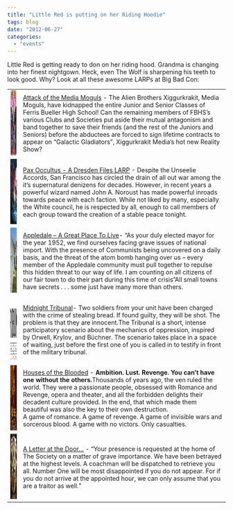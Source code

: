 ```yaml
---
title: "Little Red is putting on her Riding Hoodie"
tags: blog
date: "2012-06-27"
categories: 
  - "events"
---
```


Little Red is getting ready to don on her riding hood. Grandma is changing into her finest nightgown. Heck, even The Wolf is sharpening his teeth to look good. Why? Look at all these awesome LARPs at Big Bad Con:

<table><tbody><tr><td><a href="http://www.bigbadcon.com/wp-content/uploads/2012/02/TFOS_0002.jpg"><img class="alignnone size-thumbnail wp-image-560" title="TFOS_0002" src="images/TFOS_0002-150x150.jpg" alt="" width="150" height="150"></a></td><td valign="center"><a title="Attack of the Media Moguls" href="http://www.bigbadcon.com/events/attack-of-the-media-moguls/">Attack of the Media Moguls</a> - The Alien Brothers Xiggurkrakit, Media Moguls, have kidnapped the entire Junior and Senior Classes of Ferris Bueller High School! Can the remaining members of FBHS’s various Clubs and Societies put aside their mutual antagonism and band together to save their friends (and the rest of the Juniors and Seniors) before the abductees are forced to sign lifetime contracts to appear on “Galactic Gladiators”, Xiggurkrakit Media’s hot new Reality Show?</td></tr><tr><td><a href="http://www.bigbadcon.com/wp-content/uploads/2012/05/DresdenFiles.jpg"><img class="alignnone size-thumbnail wp-image-550" title="DresdenFiles" src="images/DresdenFiles-150x150.jpg" alt="" width="150" height="150"></a></td><td valign="center"><a title="&quot;Pax" href="http://www.bigbadcon.com/events/pax-occultus-a-dresden-files-larp/">Pax Occultus - A Dresden Files LARP</a> - Despite the Unseelie Accords, San Francisco has circled the drain of all out war among the it’s supernatural denizens for decades. However, in recent years a powerful wizard named John A. Noroust has made powerful inroads towards peace with each faction. While not liked by many, especially the White council, he is respected by all, enough to call members of each group toward the creation of a stable peace tonight.</td></tr><tr><td><a href="http://www.bigbadcon.com/wp-content/uploads/2012/06/Appledale.jpg"><img class="alignnone size-thumbnail wp-image-640" title="Appledale" src="images/Appledale-150x150.jpg" alt="" width="150" height="150"></a></td><td valign="center"><a title="Appledale – A Great Place To Live" href="http://www.bigbadcon.com/events/appledale-a-great-place-to-live/">Appledale – A Great Place To Live</a>- “As your duly elected mayor for the year 1952, we find ourselves facing grave issues of national import. With the presence of Communists being uncovered on a daily basis, and the threat of the atom bomb hanging over us – every member of the Appledale community must pull together to repulse this hidden threat to our way of life. I am counting on all citizens of our fair town to do their part during this time of crisis”All small towns have secrets . . . some just have many more than others.</td></tr><tr><td><a href="http://www.bigbadcon.com/wp-content/uploads/2012/05/Tribunal.jpg"><img class="alignnone size-thumbnail wp-image-499" title="Tribunal" src="images/Tribunal-150x150.jpg" alt="" width="150" height="150"></a></td><td valign="center"><a title="Midnight Tribunal" href="http://www.bigbadcon.com/events/midnight-tribunal/">Midnight Tribunal</a>- Two soldiers from your unit have been charged with the crime of stealing bread. If found guilty, they will be shot. The problem is that they are innocent.The Tribunal is a short, intense participatory scenario about the mechanics of oppression, inspired by Orwell, Krylov, and Büchner. The scenario takes place in a space of waiting, just before the first one of you is called in to testify in front of the military tribunal.</td></tr><tr><td><a href="http://www.bigbadcon.com/wp-content/uploads/2012/05/housesoftheblooded.jpg"><img class="alignnone size-thumbnail wp-image-515" title="housesoftheblooded" src="images/housesoftheblooded-150x150.jpg" alt="" width="150" height="150"></a></td><td valign="center"><a title="Houses of the Blooded" href="http://www.bigbadcon.com/events/houses-of-the-blooded/">Houses of the Blooded</a> - <strong>Ambition. Lust. Revenge. You can’t have one without the others.</strong>Thousands of years ago, the ven ruled the world. They were a passionate people, obsessed with Romance and Revenge, opera and theater, and all the forbidden delights their decadent culture provided. In the end, that which made them beautiful was also the key to their own destruction.<div></div>A game of romance. A game of revenge. A game of invisible wars and sorcerous blood. A game with no victors. Only casualties.</td></tr><tr><td><a href="http://www.bigbadcon.com/wp-content/uploads/2012/05/VictorianSecretSociety.jpg"><img class="alignnone size-thumbnail wp-image-557" title="VictorianSecretSociety" src="images/VictorianSecretSociety-150x150.jpg" alt="" width="150" height="150"></a></td><td valign="center"><a title="A Letter at the Door…" href="http://www.bigbadcon.com/events/a-letter-at-the-door/">A Letter at the Door...</a> - “Your presence is requested at the home of The Society on a matter of grave importance. We have been betrayed at the highest levels. A coachman will be dispatched to retrieve you all. Number One will be most disappointed if you do not appear. For if you do not arrive at the appointed hour, we can only assume that you are a traitor as well.”</td></tr></tbody></table>
